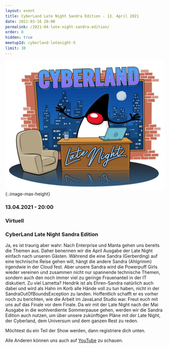 ```yaml
---
layout: event
title: CyberLand Late Night Sandra Edition - 13. April 2021
date: 2021-03-16 20:00
permalink: /2021-04-late-night-sandra-edition/
order: 8
hidden: true
meetupId: cyberland-latenight-5
limit: 30
---
```


![Logo](/assets/logo/cyberland-Late-Night.jpg){:.image-max-height}

### <i class="fas fa-lg fa-calendar"></i> 13.04.2021 - 20:00

### <i class="fas fa-lg fa-globe"></i> Virtuell

### <i class="fas fa-lg fa-tv"></i> CyberLand Late Night Sandra Edition

Ja, es ist traurig aber wahr: Nach Enterprise und Manta gehen uns
bereits die Themen aus. Daher benennen wir die April Ausgabe der Late
Night einfach nach unseren Gästen. Während die eine Sandra (Gerberding) auf eine
technische Reise gehen will, hängt die andere Sandra (Ahlgrimm) irgendwie in der
Cloud fest. Aber unsere Sandra wird die Powerpuff Girls wieder vereinen
und zusammen nicht nur spannende technische Themen, sondern auch den
noch immer viel zu geringe Frauenanteil in der IT diskutiert. Zu viel
Lametta? Hendrik ist als Ehren-Sandra natürlich auch dabei und wird als
Hahn im Korb alle Hände voll zu tun haben, nicht in der
SandraOutOfBoundsException zu landen. Hoffentlich schafft er es vorher
noch zu berichten, wie die Arbeit im JavaLand Studio war.
Freut euch mit uns auf das Finale vor dem Finale. Da wir mit der Late
Night nach der Mai Ausgabe in die wohlverdiente Sommerpause gehen,
werden wir die Sandra Edition auch nutzen, um über unsere zukünftigen
Pläne mit der Late Night, der Cyberland, dem Universum und dem ganzen
Rest zu reden.

Möchtest du ein Teil der Show werden, dann registriere dich unten.

Alle Anderen können uns auch auf [YouTube](https://youtu.be/UKB2Zjzu-4g) zu schauen.
